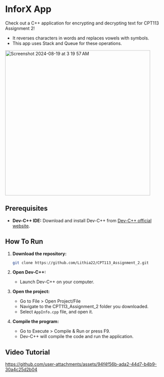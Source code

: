 # InforX App

Check out a C++ application for encrypting and decrypting text for CPT113 Assignment 2!
- It reverses characters in words and replaces vowels with symbols.
- This app uses Stack and Queue for these operations.

<img width="465" alt="Screenshot 2024-08-19 at 3 19 57 AM" src="https://github.com/user-attachments/assets/fc070e6b-6ef7-4809-9118-206b71a268ce">

## Prerequisites

- **Dev-C++ IDE:** Download and install Dev-C++ from [Dev-C++ official website](https://www.bloodshed.net/devcpp.html).
  
## How To Run

1. **Download the repository:**

   ```bash
   git clone https://github.com/Lithia22/CPT113_Assignment_2.git

2. **Open Dev-C++:**
   - Launch Dev-C++ on your computer.

3. **Open the project:**
   - Go to File > Open Project/File
   - Navigate to the CPT113_Assignment_2 folder you downloaded.
   - Select `AppInfo.cpp` file, and open it.

4. **Compile the program:**
   - Go to Execute > Compile & Run or press F9.
   - Dev-C++ will compile the code and run the application.

## Video Tutorial


https://github.com/user-attachments/assets/94f4f56b-ada2-44d7-b4b9-30a4c25d2b04

